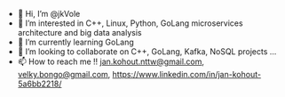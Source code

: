 - 👋 Hi, I’m @jkVole
- 👀 I’m interested in C++, Linux, Python, GoLang microservices architecture and big data analysis
- 🌱 I’m currently learning GoLang
- 💞️ I’m looking to collaborate on C++, GoLang, Kafka, NoSQL projects ...
- 📫 How to reach me !! jan.kohout.nttw@gmail.com, velky.bongo@gmail.com, https://www.linkedin.com/in/jan-kohout-5a6bb2218/

